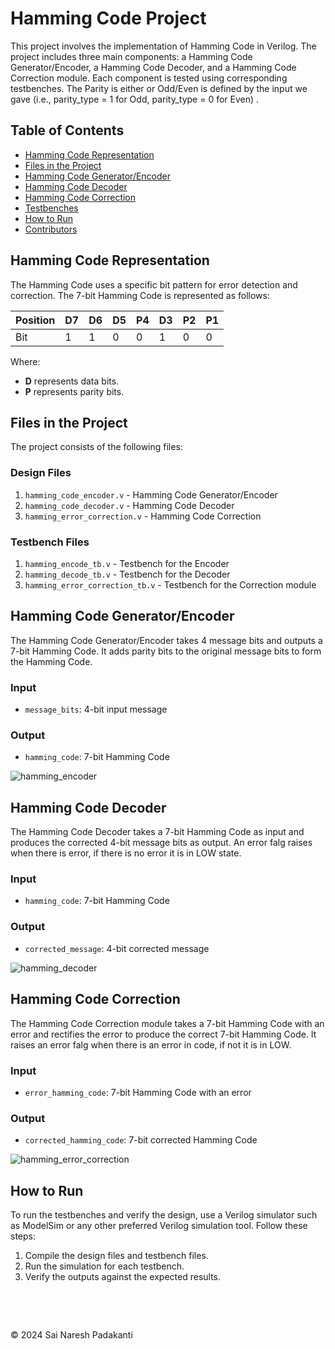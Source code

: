 # Hamming Code Project

This project involves the implementation of Hamming Code in Verilog. The project includes three main components: a Hamming Code Generator/Encoder, a Hamming Code Decoder, and a Hamming Code Correction module. Each component is tested using corresponding testbenches. The Parity is either or Odd/Even is defined by the input we gave (i.e., parity_type = 1 for Odd, parity_type = 0 for Even) . 


## Table of Contents

- [Hamming Code Representation](#hamming-code-representation)
- [Files in the Project](#files-in-the-project)
- [Hamming Code Generator/Encoder](#hamming-code-generatorencoder)
- [Hamming Code Decoder](#hamming-code-decoder)
- [Hamming Code Correction](#hamming-code-correction)
- [Testbenches](#testbenches)
- [How to Run](#how-to-run)
- [Contributors](#contributors)

## Hamming Code Representation

The Hamming Code uses a specific bit pattern for error detection and correction. The 7-bit Hamming Code is represented as follows:

| Position | D7 | D6 | D5 | P4 | D3 | P2 | P1 |
|----------|----|----|----|----|----|----|----|
| Bit      | 1  | 1  | 0  | 0  | 1  | 0  | 0  |

Where:
- **D** represents data bits.
- **P** represents parity bits.

## Files in the Project

The project consists of the following files:

### Design Files
1. `hamming_code_encoder.v` - Hamming Code Generator/Encoder
2. `hamming_code_decoder.v` - Hamming Code Decoder
3. `hamming_error_correction.v` - Hamming Code Correction

### Testbench Files
1. `hamming_encode_tb.v` - Testbench for the Encoder
2. `hamming_decode_tb.v` - Testbench for the Decoder
3. `hamming_error_correction_tb.v` - Testbench for the Correction module

## Hamming Code Generator/Encoder

The Hamming Code Generator/Encoder takes 4 message bits and outputs a 7-bit Hamming Code. It adds parity bits to the original message bits to form the Hamming Code. 
### Input
- `message_bits`: 4-bit input message

### Output
- `hamming_code`: 7-bit Hamming Code

![hamming_encoder](https://github.com/user-attachments/assets/210dd03f-400c-4770-90b1-abd7dbff36d9)

## Hamming Code Decoder

The Hamming Code Decoder takes a 7-bit Hamming Code as input and produces the corrected 4-bit message bits as output. An error falg raises when there is error, if there is no error it is in LOW state.

### Input
- `hamming_code`: 7-bit Hamming Code

### Output
- `corrected_message`: 4-bit corrected message

![hamming_decoder](https://github.com/user-attachments/assets/dc975a91-fd75-4586-8777-00f3712664dc)

## Hamming Code Correction

The Hamming Code Correction module takes a 7-bit Hamming Code with an error and rectifies the error to produce the correct 7-bit Hamming Code. It raises an error falg when there is an error in code, if not it is in LOW.

### Input
- `error_hamming_code`: 7-bit Hamming Code with an error

### Output
- `corrected_hamming_code`: 7-bit corrected Hamming Code

![hamming_error_correction](https://github.com/user-attachments/assets/3b6fb4a3-03ea-406c-9b6b-3b734b65d047)



## How to Run

To run the testbenches and verify the design, use a Verilog simulator such as ModelSim or any other preferred Verilog simulation tool. Follow these steps:

1. Compile the design files and testbench files.
2. Run the simulation for each testbench.
3. Verify the outputs against the expected results.

&nbsp;

&nbsp;

© 2024 Sai Naresh Padakanti
